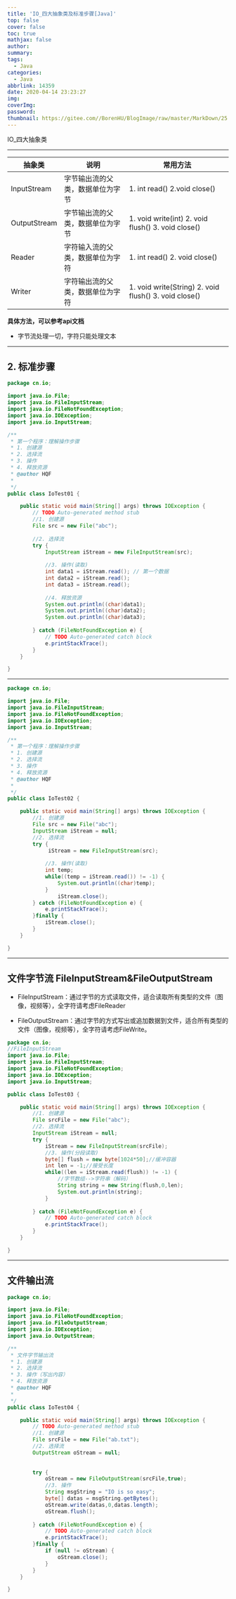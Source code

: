 ```yaml
---
title: 'IO_四大抽象类及标准步骤[Java]'
top: false
cover: false
toc: true
mathjax: false
author: 
summary: 
tags:
  - Java
categories:
  - Java
abbrlink: 14359
date: 2020-04-14 23:23:27
img:
coverImg:
password:
thumbnail: https://gitee.com//BorenHU/BlogImage/raw/master/MarkDown/25.jpg
---
```


IO_四大抽象类

<!-- more -->

---

| 抽象类       | 说明                             | 常用方法                                                     |
| ------------ | -------------------------------- | ------------------------------------------------------------ |
| InputStream  | 字节输出流的父类，数据单位为字节 | 1. int read()                                                         2.void close() |
| OutputStream | 字节输出流的父类，数据单位为字节 | 1. void write(int)                                                       2. void flush()                                                                        3. void close() |
| Reader       | 字符输入流的父类，数据单位为字符 | 1. int read()                                                                2. void close() |
| Writer       | 字符输出流的父类，数据单位为字符 | 1. void write(String)                                                 2. void flush()                                                            3. void close() |

**具体方法，可以参考api文档**

- 字节流处理一切，字符只能处理文本

---

## 2. 标准步骤

```java
package cn.io;

import java.io.File;
import java.io.FileInputStream;
import java.io.FileNotFoundException;
import java.io.IOException;
import java.io.InputStream;

/**
 * 第一个程序：理解操作步骤
 * 1. 创建源
 * 2. 选择流
 * 3. 操作
 * 4. 释放资源
 * @author HQF
 *
 */
public class IoTest01 {

	public static void main(String[] args) throws IOException {
		// TODO Auto-generated method stub
		//1. 创建源
		File src = new File("abc");
		
		//2. 选择流
		try {
			InputStream iStream = new FileInputStream(src);
		
			//3. 操作(读取)
			int data1 = iStream.read(); // 第一个数据
			int data2 = iStream.read();
			int data3 = iStream.read();
			
			//4. 释放资源
			System.out.println((char)data1);
			System.out.println((char)data2);
			System.out.println((char)data3);
		
		} catch (FileNotFoundException e) {
			// TODO Auto-generated catch block
			e.printStackTrace();
		}
	}

}

```

---

```java
package cn.io;

import java.io.File;
import java.io.FileInputStream;
import java.io.FileNotFoundException;
import java.io.IOException;
import java.io.InputStream;

/**
 * 第一个程序：理解操作步骤
 * 1. 创建源
 * 2. 选择流
 * 3. 操作
 * 4. 释放资源
 * @author HQF
 *
 */
public class IoTest02 {

	public static void main(String[] args) throws IOException {
		//1. 创建源
		File src = new File("abc");
		InputStream iStream = null;
		//2. 选择流
		try {
			 iStream = new FileInputStream(src);
		
			//3. 操作(读取)
			int temp;
			while((temp = iStream.read()) != -1) {
				System.out.println((char)temp);
			}
				iStream.close();
		} catch (FileNotFoundException e) {
			e.printStackTrace();
		}finally {
			iStream.close();
		}
	}

}

```

---

## 文件字节流 FileInputStream&FileOutputStream

- FileInputStream：通过字节的方式读取文件，适合读取所有类型的文件（图像，视频等），全字符请考虑FileReader

- FileOutputStream：通过字节的方式写出或追加数据到文件，适合所有类型的文件（图像，视频等），全字符请考虑FileWrite。

```java
package cn.io;
//FileInputStream
import java.io.File;
import java.io.FileInputStream;
import java.io.FileNotFoundException;
import java.io.IOException;
import java.io.InputStream;

public class IoTest03 {

	public static void main(String[] args) throws IOException {
		//1. 创建源
		File srcFile = new File("abc");
		//2. 选择流
		InputStream iStream = null;
		try {
			iStream = new FileInputStream(srcFile);
			//3. 操作(分段读取)
			byte[] flush = new byte[1024*50];//缓冲容器
			int len = -1;//接受长度
			while((len = iStream.read(flush)) != -1) {
				//字节数组-->字符串（解码）
				String string = new String(flush,0,len);
				System.out.println(string);
			}
		
		} catch (FileNotFoundException e) {
			// TODO Auto-generated catch block
			e.printStackTrace();
		}
	}

}

```

---

## 文件输出流

```java
package cn.io;

import java.io.File;
import java.io.FileNotFoundException;
import java.io.FileOutputStream;
import java.io.IOException;
import java.io.OutputStream;

/**
 * 文件字节输出流
 * 1. 创建源
 * 2. 选择流
 * 3. 操作（写出内容）
 * 4. 释放资源
 * @author HQF
 *
 */
public class IoTest04 {

	public static void main(String[] args) throws IOException {
		// TODO Auto-generated method stub
		//1. 创建源
		File srcFile = new File("ab.txt");
		//2. 选择流
		OutputStream oStream = null;
	
		
		try {
			oStream = new FileOutputStream(srcFile,true);
			//3. 操作
			String msgString = "IO is so easy";
			byte[] datas = msgString.getBytes();
			oStream.write(datas,0,datas.length);
			oStream.flush();
		
		} catch (FileNotFoundException e) {
			// TODO Auto-generated catch block
			e.printStackTrace();
		}finally {
			if (null != oStream) {
				oStream.close();
			}
		}
	}

}

```
